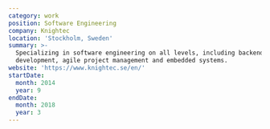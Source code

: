 ```yaml
---
category: work
position: Software Engineering
company: Knightec
location: 'Stockholm, Sweden'
summary: >-
  Specializing in software engineering on all levels, including backend
  development, agile project management and embedded systems.
website: 'https://www.knightec.se/en/'
startDate:
  month: 2014
  year: 9
endDate:
  month: 2018
  year: 3
---
```


